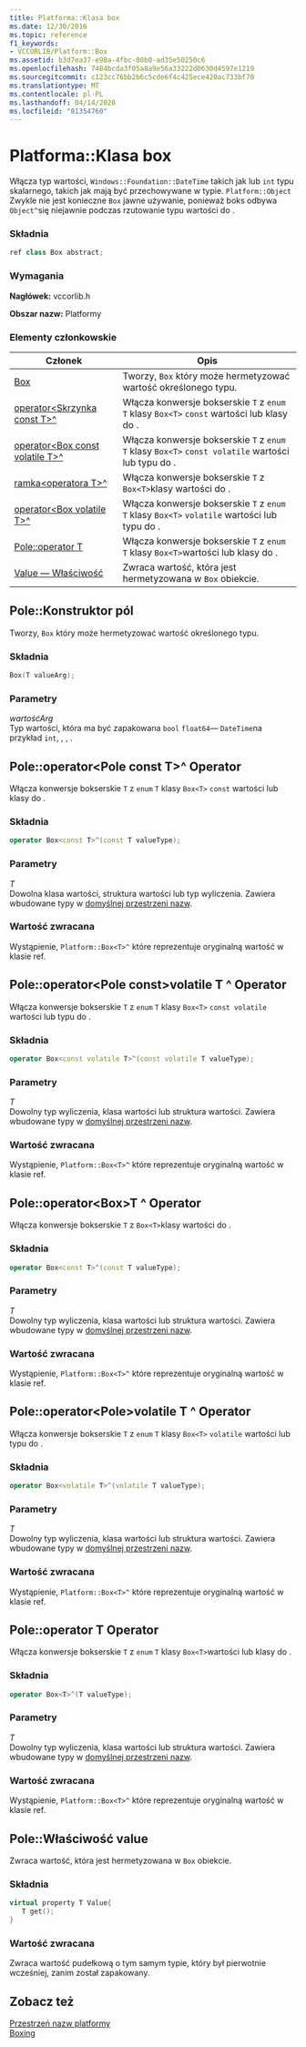 ```yaml
---
title: Platforma::Klasa box
ms.date: 12/30/2016
ms.topic: reference
f1_keywords:
- VCCORLIB/Platform::Box
ms.assetid: b3d7ea37-e98a-4fbc-80b0-ad35e50250c6
ms.openlocfilehash: 7484bcda3f05a8a9e56a33222d0630d4597e1219
ms.sourcegitcommit: c123cc76bb2b6c5cde6f4c425ece420ac733bf70
ms.translationtype: MT
ms.contentlocale: pl-PL
ms.lasthandoff: 04/14/2020
ms.locfileid: "81354760"
---
```

# <a name="platformbox-class"></a>Platforma::Klasa box

Włącza typ wartości, `Windows::Foundation::DateTime` takich jak lub `int` typu skalarnego, takich jak mają być przechowywane w typie. `Platform::Object` Zwykle nie jest konieczne `Box` jawne używanie, ponieważ boks odbywa `Object^`się niejawnie podczas rzutowanie typu wartości do .

### <a name="syntax"></a>Składnia

```cpp
ref class Box abstract;
```

### <a name="requirements"></a>Wymagania

**Nagłówek:** vccorlib.h

**Obszar nazw:** Platformy

### <a name="members"></a>Elementy członkowskie

|Członek|Opis|
|------------|-----------------|
|[Box](#ctor) | Tworzy, `Box` który może hermetyzować wartość określonego typu. |
|[operator&lt;Skrzynka const T&gt;^](#box-const-t) | Włącza konwersje bokserskie `T` z `enum` `T` klasy `Box<T>` `const` wartości lub klasy do . |
|[operator&lt;Box const volatile T&gt;^](#box-const-volatile-t) | Włącza konwersje bokserskie `T` z `enum` `T` klasy `Box<T>` `const volatile` wartości lub typu do . |
|[ramka&lt;operatora T&gt;^](#box-t) | Włącza konwersje bokserskie `T` z `Box<T>`klasy wartości do . |
|[operator&lt;Box volatile T&gt;^](#box-volatile-t) | Włącza konwersje bokserskie `T` z `enum` `T` klasy `Box<T>` `volatile` wartości lub typu do . |
|[Pole::operator T](#t) | Włącza konwersje bokserskie `T` z `enum` `T` klasy `Box<T>`wartości lub klasy do . |
|[Value — Właściwość](#value) | Zwraca wartość, która jest hermetyzowana w `Box` obiekcie. |

## <a name="boxbox-constructor"></a><a name="ctor"></a>Pole::Konstruktor pól

Tworzy, `Box` który może hermetyzować wartość określonego typu.

### <a name="syntax"></a>Składnia

```cpp
Box(T valueArg);
```

### <a name="parameters"></a>Parametry

*wartośćArg*<br/>
Typ wartości, która ma być zapakowana `bool` `float64`— `DateTime`na przykład `int`, , , .

## <a name="boxoperator-boxltconst-tgt-operator"></a><a name="box-const-t"></a>Pole::operator&lt;Pole const T&gt;^ Operator

Włącza konwersje bokserskie `T` z `enum` `T` klasy `Box<T>` `const` wartości lub klasy do .

### <a name="syntax"></a>Składnia

```cpp
operator Box<const T>^(const T valueType);
```

### <a name="parameters"></a>Parametry

*T*<br/>
Dowolna klasa wartości, struktura wartości lub typ wyliczenia. Zawiera wbudowane typy w [domyślnej przestrzeni nazw](../cppcx/default-namespace.md).

### <a name="return-value"></a>Wartość zwracana

Wystąpienie, `Platform::Box<T>^` które reprezentuje oryginalną wartość w klasie ref.

## <a name="boxoperator-boxltconst-volatile-tgt-operator"></a><a name="box-const-volatile-t"></a>Pole::operator&lt;Pole const&gt;volatile T ^ Operator

Włącza konwersje bokserskie `T` z `enum` `T` klasy `Box<T>` `const volatile` wartości lub typu do .

### <a name="syntax"></a>Składnia

```cpp
operator Box<const volatile T>^(const volatile T valueType);
```

### <a name="parameters"></a>Parametry

*T*<br/>
Dowolny typ wyliczenia, klasa wartości lub struktura wartości. Zawiera wbudowane typy w [domyślnej przestrzeni nazw](../cppcx/default-namespace.md).

### <a name="return-value"></a>Wartość zwracana

Wystąpienie, `Platform::Box<T>^` które reprezentuje oryginalną wartość w klasie ref.

## <a name="boxoperator-boxlttgt-operator"></a><a name="box-t"></a>Pole::operator&lt;Box&gt;T ^ Operator

Włącza konwersje bokserskie `T` z `Box<T>`klasy wartości do .

### <a name="syntax"></a>Składnia

```cpp
operator Box<const T>^(const T valueType);
```

### <a name="parameters"></a>Parametry

*T*<br/>
Dowolny typ wyliczenia, klasa wartości lub struktura wartości. Zawiera wbudowane typy w [domyślnej przestrzeni nazw](../cppcx/default-namespace.md).

### <a name="return-value"></a>Wartość zwracana

Wystąpienie, `Platform::Box<T>^` które reprezentuje oryginalną wartość w klasie ref.

## <a name="boxoperator-boxltvolatile-tgt-operator"></a><a name="box-volatile-t"></a>Pole::operator&lt;Pole&gt;volatile T ^ Operator

Włącza konwersje bokserskie `T` z `enum` `T` klasy `Box<T>` `volatile` wartości lub typu do .

### <a name="syntax"></a>Składnia

```cpp
operator Box<volatile T>^(volatile T valueType);
```

### <a name="parameters"></a>Parametry

*T*<br/>
Dowolny typ wyliczenia, klasa wartości lub struktura wartości. Zawiera wbudowane typy w [domyślnej przestrzeni nazw](../cppcx/default-namespace.md).

### <a name="return-value"></a>Wartość zwracana

Wystąpienie, `Platform::Box<T>^` które reprezentuje oryginalną wartość w klasie ref.

## <a name="boxoperator-t-operator"></a><a name="t"></a>Pole::operator T Operator

Włącza konwersje bokserskie `T` z `enum` `T` klasy `Box<T>`wartości lub klasy do .

### <a name="syntax"></a>Składnia

```cpp
operator Box<T>^(T valueType);
```

### <a name="parameters"></a>Parametry

*T*<br/>
Dowolny typ wyliczenia, klasa wartości lub struktura wartości. Zawiera wbudowane typy w [domyślnej przestrzeni nazw](../cppcx/default-namespace.md).

### <a name="return-value"></a>Wartość zwracana

Wystąpienie, `Platform::Box<T>^` które reprezentuje oryginalną wartość w klasie ref.

## <a name="boxvalue-property"></a><a name="value"></a>Pole::Właściwość value

Zwraca wartość, która jest hermetyzowana w `Box` obiekcie.

### <a name="syntax"></a>Składnia

```cpp
virtual property T Value{
   T get();
}
```

### <a name="return-value"></a>Wartość zwracana

Zwraca wartość pudełkową o tym samym typie, który był pierwotnie wcześniej, zanim został zapakowany.

## <a name="see-also"></a>Zobacz też

[Przestrzeń nazw platformy](../cppcx/platform-namespace-c-cx.md)<br/>
[Boxing](../cppcx/boxing-c-cx.md)

